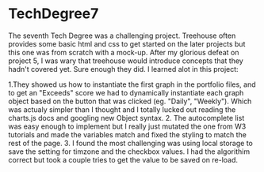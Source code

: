 # TechDegree7
 
The seventh Tech Degree was a challenging project. Treehouse often provides some basic html and css to get started on the later projects but this one was from scratch with a mock-up. After my glorious defeat on project 5, I was wary that treehouse would introduce concepts that they hadn't covered yet. Sure enough they did. I learned alot in this project:

1.They showed us how to instantiate the first graph in the portfolio files, and to get an "Exceeds" score we had to dynamically instantiate each graph object based on the button that was clicked (eg. "Daily", "Weekly"). Which was actualy simpler than I thought and I totally lucked out reading the charts.js docs and googling new Object syntax. 
2. The autocomplete list was easy enough to implement but I really just mutated the one from W3 tutorials and made the variables match and fixed the styling to match the rest of the page.
3. I found the most challenging was using local storage to save the setting for timzone and the checkbox values. I had the algorithim correct but took a couple tries to get the value to be saved on re-load. 
